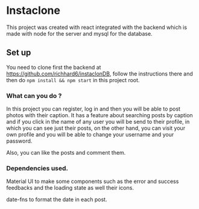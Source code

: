 # Instaclone

This project was created with react integrated with the backend which is made with node for the server and mysql for the database.

## Set up

You need to clone first the backend at https://github.com/richhard6/instaclonDB, follow the instructions there and then do `npm install && npm start` in this project root.

### What can you do ?

In this project you can register, log in and then you will be able to post photos with their caption. It has a feature about searching posts by caption and if you click in the name of any user you will be send to their profile, in which you can see just their posts, on the other hand, you can visit your own profile and you will be able to change your username and your password.

Also, you can like the posts and comment them.

### Dependencies used.

Material UI to make some components such as the error and success feedbacks and the loading state as well their icons.

date-fns to format the date in each post.
